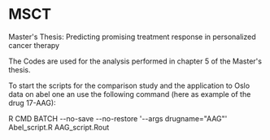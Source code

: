 # MSCT
Master's Thesis: Predicting promising treatment response in personalized cancer therapy

The Codes are used for the analysis performed in chapter 5 of the Master's thesis.

To start the scripts for the comparison study and the application to Oslo data on abel one an use the following command (here as example of the drug 17-AAG):

R CMD BATCH --no-save --no-restore '--args drugname="AAG"' Abel_script.R AAG_script.Rout
